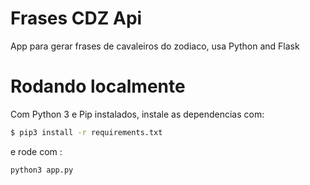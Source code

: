 Frases CDZ Api
====================
App para gerar frases de cavaleiros do zodiaco, usa Python and Flask

# Rodando localmente
Com Python 3 e Pip instalados, instale as dependencias com:
```sh
$ pip3 install -r requirements.txt
```

e rode com :
```sh
python3 app.py

```
